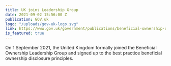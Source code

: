 ```yaml
---
title: UK joins Leadership Group
date: 2021-09-02 15:56:00 Z
publication: GOV.uk
logo: "/uploads/gov-uk-logo.svg"
link: https://www.gov.uk/government/publications/beneficial-ownership-disclosure-principles/declaration-of-national-commitment-to-meet-the-beneficial-ownership-transparency-disclosure-principles-accessible-version
is_featured: true
---
```


On 1 September 2021, the United Kingdom formally joined the Beneficial Ownership Leadership Group and signed up to the best practice beneficial ownership disclosure principles.